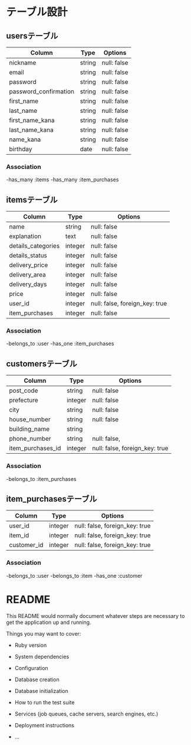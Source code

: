 # テーブル設計

## usersテーブル

| Column                | Type   | Options     |
| --------------------- | ------ | ----------- |
| nickname              | string | null: false |
| email                 | string | null: false |
| password              | string | null: false |
| password_confirmation | string | null: false |
| first_name            | string | null: false |
| last_name             | string | null: false |
| first_name_kana       | string | null: false |
| last_name_kana        | string | null: false |
| name_kana             | string | null: false |
| birthday              | date   | null: false |

### Association
-has_many :items
-has_many :item_purchases


## itemsテーブル

| Column                | Type    | Options                         |
| --------------------- | ------  | ------------------------------- |
| name                  | string  | null: false                     |
| explanation           | text    | null: false                     |
| details_categories    | integer | null: false                     |
| details_status        | integer | null: false                     |
| delivery_price        | integer | null: false                     |
| delivery_area         | integer | null: false                     |
| delivery_days         | integer | null: false                     |
| price                 | integer | null: false                     |
| user_id               | integer | null: false, foreign_key: true  |
| item_purchases        | integer | null: false                     |

### Association
-belongs_to :user
-has_one :item_purchases


## customersテーブル

| Column                | Type    | Options                        |
| --------------------- | ------  | ------------------------------ |
| post_code             | string  | null: false                    |
| prefecture            | integer | null: false                    |
| city                  | string  | null: false                    |
| house_number          | string  | null: false                    |
| building_name         | string  |                                |
| phone_number          | string  | null: false,                   |                    
| item_purchases_id     | integer | null: false, foreign_key: true |                    

### Association
-belongs_to :item_purchases


## item_purchasesテーブル

| Column                | Type    | Options                        |
| --------------------- | ------  | ------------------------------ |
| user_id               | integer | null: false, foreign_key: true |
| item_id               | integer | null: false, foreign_key: true |
| customer_id           | integer | null: false, foreign_key: true |


### Association

-belongs_to :user
-belongs_to :item
-has_one :customer










# README

This README would normally document whatever steps are necessary to get the
application up and running.

Things you may want to cover:

* Ruby version

* System dependencies

* Configuration

* Database creation

* Database initialization

* How to run the test suite

* Services (job queues, cache servers, search engines, etc.)

* Deployment instructions

* ...
